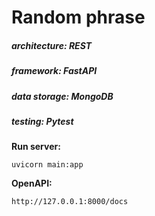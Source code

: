 # Random phrase

##### architecture: REST

##### framework: FastAPI

##### data storage: MongoDB

##### testing: Pytest


**Run server:**
```
uvicorn main:app
```

**OpenAPI:**
```
http://127.0.0.1:8000/docs
```